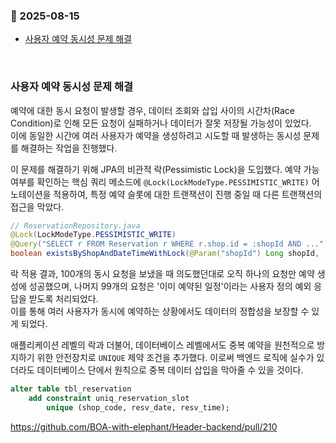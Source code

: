 ### :link: 2025-08-15

- [사용자 예약 동시성 문제 해결](#사용자-예약-동시성-문제-해결)
 
&nbsp; 
### 사용자 예약 동시성 문제 해결
예약에 대한 동시 요청이 발생할 경우, 데이터 조회와 삽입 사이의 시간차(Race Condition)로 인해 모든 요청이 실패하거나 데이터가 잘못 저장될 가능성이 있었다.   
이에 동일한 시간에 여러 사용자가 예약을 생성하려고 시도할 때 발생하는 동시성 문제를 해결하는 작업을 진행했다.

이 문제를 해결하기 위해 JPA의 비관적 락(Pessimistic Lock)을 도입했다. 예약 가능 여부를 확인하는 핵심 쿼리 메소드에 `@Lock(LockModeType.PESSIMISTIC_WRITE)` 어노테이션을 적용하여, 특정 예약 슬롯에 대한 트랜잭션이 진행 중일 때 다른 트랜잭션의 접근을 막았다.

```java
// ReservationRepository.java
@Lock(LockModeType.PESSIMISTIC_WRITE)
@Query("SELECT r FROM Reservation r WHERE r.shop.id = :shopId AND ...")
boolean existsByShopAndDateTimeWithLock(@Param("shopId") Long shopId, ...);
```

락 적용 결과, 100개의 동시 요청을 보냈을 때 의도했던대로 오직 하나의 요청만 예약 생성에 성공했으며, 나머지 99개의 요청은 '이미 예약된 일정'이라는 사용자 정의 예외 응답을 받도록 처리되었다.   
이를 통해 여러 사용자가 동시에 예약하는 상황에서도 데이터의 정합성을 보장할 수 있게 되었다.
 
애플리케이션 레벨의 락과 더불어, 데이터베이스 레벨에서도 중복 예약을 원천적으로 방지하기 위한 안전장치로 `UNIQUE` 제약 조건을 추가했다. 이로써 백엔드 로직에 실수가 있더라도 데이터베이스 단에서 원칙으로 중복 데이터 삽입을 막아줄 수 있을 것이다.

```sql
alter table tbl_reservation
    add constraint uniq_reservation_slot
        unique (shop_code, resv_date, resv_time);
```
 
https://github.com/BOA-with-elephant/Header-backend/pull/210